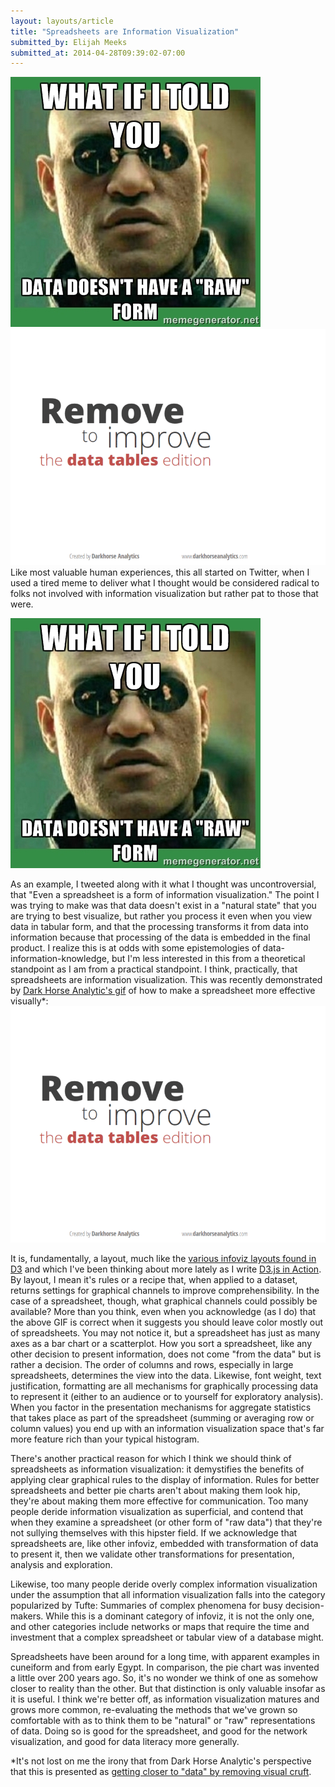 ```yaml
---
layout: layouts/article
title: "Spreadsheets are Information Visualization"
submitted_by: Elijah Meeks
submitted_at: 2014-04-28T09:39:02-07:00
---
```


![](../post-images/mor.jpg)
![](../post-images/ClearOffTheTableMd.gif)
Like most valuable human experiences, this all started on Twitter, when I used a tired meme to deliver what I thought would be considered radical to folks not involved with information visualization but rather pat to those that were.


![](../post-images/mor.jpg)


As an example, I tweeted along with it what I thought was uncontroversial, that "Even a spreadsheet is a form of information visualization." The point I was trying to make was that data doesn't exist in a "natural state" that you are trying to best visualize, but rather you process it even when you view data in tabular form, and that the processing transforms it from data into information because that processing of the data is embedded in the final product. I realize this is at odds with some epistemologies of data-information-knowledge, but I'm less interested in this from a theoretical standpoint as I am from a practical standpoint. I think, practically, that spreadsheets are information visualization. This was recently demonstrated by [Dark Horse Analytic's gif](http://darkhorseanalytics.com/blog/clear-off-the-table/) of how to make a spreadsheet more effective visually\*:
[![](../post-images/ClearOffTheTableMd.gif)
](http://darkhorseanalytics.com/blog/clear-off-the-table/)

It is, fundamentally, a layout, much like the [various infoviz layouts found in D3](https://github.com/mbostock/d3/wiki/Gallery) and which I've been thinking about more lately as I write [D3.js in Action](http://www.manning.com/meeks/). By layout, I mean it's rules or a recipe that, when applied to a dataset, returns settings for graphical channels to improve comprehensibility. In the case of a spreadsheet, though, what graphical channels could possibly be available? More than you think, even when you acknowledge (as I do) that the above GIF is correct when it suggests you should leave color mostly out of spreadsheets. You may not notice it, but a spreadsheet has just as many axes as a bar chart or a scatterplot. How you sort a spreadsheet, like any other decision to present information, does not come "from the data" but is rather a decision. The order of columns and rows, especially in large spreadsheets, determines the view into the data. Likewise, font weight, text justification, formatting are all mechanisms for graphically processing data to represent it (either to an audience or to yourself for exploratory analysis). When you factor in the presentation mechanisms for aggregate statistics that takes place as part of the spreadsheet (summing or averaging row or column values) you end up with an information visualization space that's far more feature rich than your typical histogram.

There's another practical reason for which I think we should think of spreadsheets as information visualization: it demystifies the benefits of applying clear graphical rules to the display of information. Rules for better spreadsheets and better pie charts aren't about making them look hip, they're about making them more effective for communication. Too many people deride information visualization as superficial, and contend that when they examine a spreadsheet (or other form of "raw data") that they're not sullying themselves with this hipster field. If we acknowledge that spreadsheets are, like other infoviz, embedded with transformation of data to present it, then we validate other transformations for presentation, analysis and exploration.

Likewise, too many people deride overly complex information visualization under the assumption that all information visualization falls into the category popularized by Tufte: Summaries of complex phenomena for busy decision-makers. While this is a dominant category of infoviz, it is not the only one, and other categories include networks or maps that require the time and investment that a complex spreadsheet or tabular view of a database might.

Spreadsheets have been around for a long time, with apparent examples in cuneiform and from early Egypt. In comparison, the pie chart was invented a little over 200 years ago. So, it's no wonder we think of one as somehow closer to reality than the other. But that distinction is only valuable insofar as it is useful. I think we're better off, as information visualization matures and grows more common, re-evaluating the methods that we've grown so comfortable with as to think them to be "natural" or "raw" representations of data. Doing so is good for the spreadsheet, and good for the network visualization, and good for data literacy more generally.

\*It's not lost on me the irony that from Dark Horse Analytic's perspective that this is presented as [getting closer to "data" by removing visual cruft](http://darkhorseanalytics.com/blog/data-looks-better-naked/).

